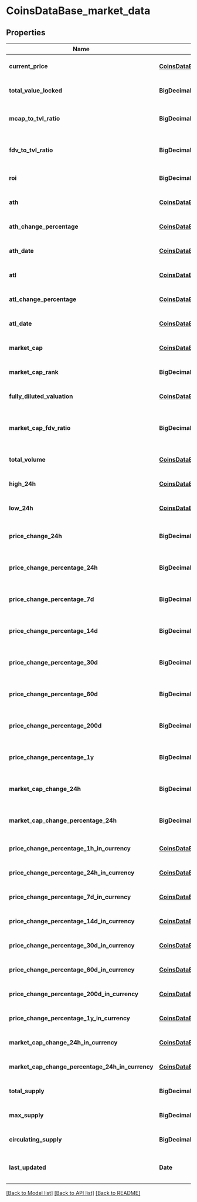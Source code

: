 # CoinsDataBase_market_data
## Properties

| Name | Type | Description | Notes |
|------------ | ------------- | ------------- | -------------|
| **current\_price** | [**CoinsDataBase_market_data_current_price**](CoinsDataBase_market_data_current_price.md) |  | [optional] [default to null] |
| **total\_value\_locked** | **BigDecimal** | total value locked | [optional] [default to null] |
| **mcap\_to\_tvl\_ratio** | **BigDecimal** | market cap to total value locked ratio | [optional] [default to null] |
| **fdv\_to\_tvl\_ratio** | **BigDecimal** | fully diluted valuation to total value locked ratio | [optional] [default to null] |
| **roi** | **BigDecimal** | coin return on investment | [optional] [default to null] |
| **ath** | [**CoinsDataBase_market_data_ath**](CoinsDataBase_market_data_ath.md) |  | [optional] [default to null] |
| **ath\_change\_percentage** | [**CoinsDataBase_market_data_ath_change_percentage**](CoinsDataBase_market_data_ath_change_percentage.md) |  | [optional] [default to null] |
| **ath\_date** | [**CoinsDataBase_market_data_ath_date**](CoinsDataBase_market_data_ath_date.md) |  | [optional] [default to null] |
| **atl** | [**CoinsDataBase_market_data_atl**](CoinsDataBase_market_data_atl.md) |  | [optional] [default to null] |
| **atl\_change\_percentage** | [**CoinsDataBase_market_data_atl_change_percentage**](CoinsDataBase_market_data_atl_change_percentage.md) |  | [optional] [default to null] |
| **atl\_date** | [**CoinsDataBase_market_data_atl_date**](CoinsDataBase_market_data_atl_date.md) |  | [optional] [default to null] |
| **market\_cap** | [**CoinsDataBase_market_data_market_cap**](CoinsDataBase_market_data_market_cap.md) |  | [optional] [default to null] |
| **market\_cap\_rank** | **BigDecimal** | coin rank by market cap | [optional] [default to null] |
| **fully\_diluted\_valuation** | [**CoinsDataBase_market_data_fully_diluted_valuation**](CoinsDataBase_market_data_fully_diluted_valuation.md) |  | [optional] [default to null] |
| **market\_cap\_fdv\_ratio** | **BigDecimal** | market cap to fully diluted valuation ratio | [optional] [default to null] |
| **total\_volume** | [**CoinsDataBase_market_data_total_volume**](CoinsDataBase_market_data_total_volume.md) |  | [optional] [default to null] |
| **high\_24h** | [**CoinsDataBase_market_data_high_24h**](CoinsDataBase_market_data_high_24h.md) |  | [optional] [default to null] |
| **low\_24h** | [**CoinsDataBase_market_data_low_24h**](CoinsDataBase_market_data_low_24h.md) |  | [optional] [default to null] |
| **price\_change\_24h** | **BigDecimal** | coin 24h price change in currency | [optional] [default to null] |
| **price\_change\_percentage\_24h** | **BigDecimal** | coin 24h price change in percentage | [optional] [default to null] |
| **price\_change\_percentage\_7d** | **BigDecimal** | coin 7d price change in percentage | [optional] [default to null] |
| **price\_change\_percentage\_14d** | **BigDecimal** | coin 14d price change in percentage | [optional] [default to null] |
| **price\_change\_percentage\_30d** | **BigDecimal** | coin 30d price change in percentage | [optional] [default to null] |
| **price\_change\_percentage\_60d** | **BigDecimal** | coin 60d price change in percentage | [optional] [default to null] |
| **price\_change\_percentage\_200d** | **BigDecimal** | coin 200d price change in percentage | [optional] [default to null] |
| **price\_change\_percentage\_1y** | **BigDecimal** | coin 1y price change in percentage | [optional] [default to null] |
| **market\_cap\_change\_24h** | **BigDecimal** | coin 24h market cap change in currency | [optional] [default to null] |
| **market\_cap\_change\_percentage\_24h** | **BigDecimal** | coin 24h market cap change in percentage | [optional] [default to null] |
| **price\_change\_percentage\_1h\_in\_currency** | [**CoinsDataBase_market_data_price_change_percentage_1h_in_currency**](CoinsDataBase_market_data_price_change_percentage_1h_in_currency.md) |  | [optional] [default to null] |
| **price\_change\_percentage\_24h\_in\_currency** | [**CoinsDataBase_market_data_price_change_percentage_24h_in_currency**](CoinsDataBase_market_data_price_change_percentage_24h_in_currency.md) |  | [optional] [default to null] |
| **price\_change\_percentage\_7d\_in\_currency** | [**CoinsDataBase_market_data_price_change_percentage_7d_in_currency**](CoinsDataBase_market_data_price_change_percentage_7d_in_currency.md) |  | [optional] [default to null] |
| **price\_change\_percentage\_14d\_in\_currency** | [**CoinsDataBase_market_data_price_change_percentage_14d_in_currency**](CoinsDataBase_market_data_price_change_percentage_14d_in_currency.md) |  | [optional] [default to null] |
| **price\_change\_percentage\_30d\_in\_currency** | [**CoinsDataBase_market_data_price_change_percentage_30d_in_currency**](CoinsDataBase_market_data_price_change_percentage_30d_in_currency.md) |  | [optional] [default to null] |
| **price\_change\_percentage\_60d\_in\_currency** | [**CoinsDataBase_market_data_price_change_percentage_60d_in_currency**](CoinsDataBase_market_data_price_change_percentage_60d_in_currency.md) |  | [optional] [default to null] |
| **price\_change\_percentage\_200d\_in\_currency** | [**CoinsDataBase_market_data_price_change_percentage_200d_in_currency**](CoinsDataBase_market_data_price_change_percentage_200d_in_currency.md) |  | [optional] [default to null] |
| **price\_change\_percentage\_1y\_in\_currency** | [**CoinsDataBase_market_data_price_change_percentage_1y_in_currency**](CoinsDataBase_market_data_price_change_percentage_1y_in_currency.md) |  | [optional] [default to null] |
| **market\_cap\_change\_24h\_in\_currency** | [**CoinsDataBase_market_data_market_cap_change_24h_in_currency**](CoinsDataBase_market_data_market_cap_change_24h_in_currency.md) |  | [optional] [default to null] |
| **market\_cap\_change\_percentage\_24h\_in\_currency** | [**CoinsDataBase_market_data_market_cap_change_percentage_24h_in_currency**](CoinsDataBase_market_data_market_cap_change_percentage_24h_in_currency.md) |  | [optional] [default to null] |
| **total\_supply** | **BigDecimal** | coin total supply | [optional] [default to null] |
| **max\_supply** | **BigDecimal** | coin max supply | [optional] [default to null] |
| **circulating\_supply** | **BigDecimal** | coin circulating supply | [optional] [default to null] |
| **last\_updated** | **Date** | coin market data last updated timestamp | [optional] [default to null] |

[[Back to Model list]](../README.md#documentation-for-models) [[Back to API list]](../README.md#documentation-for-api-endpoints) [[Back to README]](../README.md)


